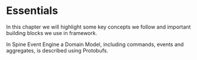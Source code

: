 # Essentials

In this chapter we will highlight some key concepts we follow and important building blocks we use in framework.


In Spine Event Engine a Domain Model, including commands, events and aggregates, is described using Protobufs.

